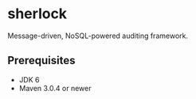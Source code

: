 sherlock
======================================

Message-driven, NoSQL-powered auditing framework.

## Prerequisites ##
- JDK 6
- Maven 3.0.4 or newer

